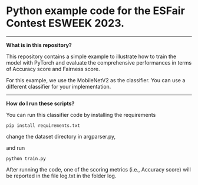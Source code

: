 # Python example code for the ESFair Contest ESWEEK 2023.

---

**What is in this repository?**



This repository contains a simple example to illustrate how to train the model with PyTorch and evaluate the comprehensive performances in terms of Accuracy score and Fairness score.

For this example, we use the MobileNetV2 as the classifier. You can use a different classifier for your implementation.

___

**How do I run these scripts?**


You can run this classifier code by installing the requirements

`pip install requirements.txt`

change the dataset directory in argparser.py,

and run 

`python train.py`

After running the code, one of the scoring metrics (i.e., Accuracy score) will be reported in the file log.txt in the folder log.

  

